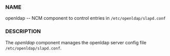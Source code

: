 
### NAME

openldap -- NCM component to control entries in `/etc/openldap/slapd.conf`

### DESCRIPTION

The _openldap_ component manages the openldap server config file
`/etc/openldap/slapd.conf`.
